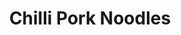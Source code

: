 ---
title: Chilli Pork Noodles
metadata:
  title: Chilli Pork Noodles
  course: Main
  servings: '4'
ingredients:
- name: red pepper
  amount: '1'
- name: onion
  amount: '1'
- name: water
  amount: 250 ml
- name: noodles
  amount: 4 portions
- name: pork mince
  amount: 500g
- name: red chilli
  amount: '2'
- name: coconut oil
  amount: 1 tsp
- name: stock cube
  amount: '1'
- name: green pepper
  amount: '1'
- name: chopped tomatoes
  amount: 400 g
cookware:
- name: frying pan
steps:
- description: Dice the onion.
- description: Add a teaspoon of coconut oil to a frying pan on a high heat, and add
    the diced onion.
- description: Once the onions have softened, add the pork mince and cook until it's
    lightly browned.
- description: Add in chopped tomatoes, stock cube and water.
- description: While that's cooking, chop and then add your red chilli, a red pepper
    and a green pepper.
- description: Simmer for around 30 minutes until the sauce has reduced.
- description: Cook the noodles and then add them to the mince. Stir through and serve.

---